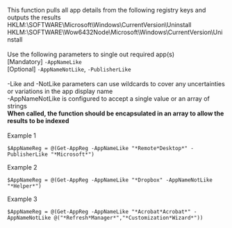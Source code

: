 This function pulls all app details from the following registry keys and outputs the results
HKLM:\SOFTWARE\Microsoft\Windows\CurrentVersion\Uninstall
HKLM:\SOFTWARE\Wow6432Node\Microsoft\Windows\CurrentVersion\Uninstall
<br>
<br>
Use the following parameters to single out required app(s)
<br>
[Mandatory] `-AppNameLike`
<br>
[Optional] `-AppNameNotLike`, `-PublisherLike`
<br>
<br>
-Like and -NotLike parameters can use wildcards to cover any uncertainties or variations in the app display name
<br>
-AppNameNotLike is configured to accept a single value or an array of strings
<br>
**When called, the function should be encapsulated in an array to allow the results to be indexed**
<br>
<br>
Example 1

    $AppNameReg = @(Get-AppReg -AppNameLike "*Remote*Desktop*" -PublisherLike "*Microsoft*")

Example 2

    $AppNameReg = @(Get-AppReg -AppNameLike "*Dropbox" -AppNameNotLike "*Helper*")

Example 3

    $AppNameReg = @(Get-AppReg -AppNameLike "*Acrobat*Acrobat*" -AppNameNotLike @("*Refresh*Manager*","*Customization*Wizard*"))
